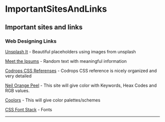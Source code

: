 # ImportantSitesAndLinks
<h2>Important sites and links</h2>

<h3>Web Designing Links</h3>

<a href="https://unsplash.it/" title="Beautiful placeholders using images from unsplash">Unsplash It</a> - Beautiful placeholders using images from unsplash

<a href="http://meettheipsums.com/" title="Random text with meaningful information">Meet the Ipsums</a> - Random text with meaningful information

<a href="https://tympanus.net/codrops/css_reference/" title="Codrops CSS reference is nicely organized and very detailed">Codrops CSS Referenses</a> - Codrops CSS reference is nicely organized and very detailed

<a href="http://colours.neilorangepeel.com/" title="This site will give color with Keywords, Heax Codes and RGB values.">Neil Orange Peel</a> - This site will give color with Keywords, Heax Codes and RGB values.

<a href="https://coolors.co/" title="This will give color palettes/schemes">Coolors</a> - This will give color palettes/schemes

<a href="http://www.cssfontstack.com/" title="WebSiteDescription">CSS Font Stack</a> - Fonts


<hr/>
